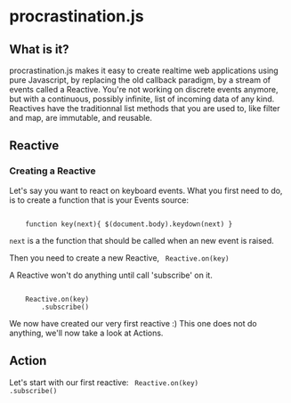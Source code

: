 # procrastination.js

## What is it?

procrastination.js makes it easy to create realtime web applications using pure Javascript,
by replacing the old callback paradigm, by a stream of events called a Reactive.
You're not working on discrete events anymore, but with a continuous, possibly infinite, list of incoming data of any kind.
Reactives have the traditionnal list methods that you are used to, like filter and map, are immutable, and reusable.

## Reactive

### Creating a Reactive

Let's say you want to react on keyboard events. What you first need to do, is to create a function that is your Events source:

<code>
	function key(next){ $(document.body).keydown(next) }
</code>

<code>next</code> is a the function that should be called when an new event is raised.

Then you need to create a new Reactive, 
<code>
	Reactive.on(key)
</code>

A Reactive won't do anything until call 'subscribe' on it.

<code>
	Reactive.on(key)
		.subscribe()
</code>

We now have created our very first reactive :)
This one does not do anything, we'll now take a look at Actions.

## Action

Let's start with our first reactive:
<code>
	Reactive.on(key)
		.subscribe()
</code>


